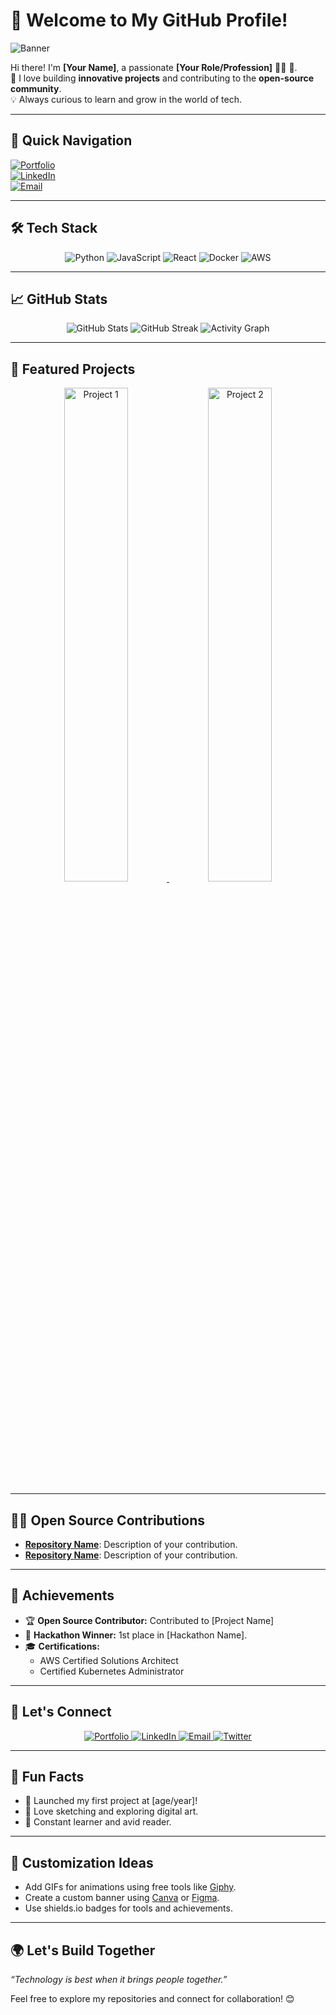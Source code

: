 # 🌟 Welcome to My GitHub Profile!

![Banner](https://via.placeholder.com/1000x300.png?text=Your+Custom+Banner+Here)

Hi there! I'm **[Your Name]**, a passionate **[Your Role/Profession]** 👨‍💻 🚀.  
🌱 I love building **innovative projects** and contributing to the **open-source community**.  
💡 Always curious to learn and grow in the world of tech.  

---

## 📌 **Quick Navigation**
[![Portfolio](https://img.shields.io/badge/Portfolio-Visit-blue?style=for-the-badge&logo=google-chrome)](#)  
[![LinkedIn](https://img.shields.io/badge/LinkedIn-Connect-blue?style=for-the-badge&logo=linkedin)](#)  
[![Email](https://img.shields.io/badge/Email-Send-blue?style=for-the-badge&logo=gmail)](mailto:youremail@example.com)

---

## 🛠️ **Tech Stack**

<div align="center">
  <img src="https://img.shields.io/badge/Code-Python-3776AB?style=for-the-badge&logo=python&logoColor=white" alt="Python"/>
  <img src="https://img.shields.io/badge/Code-JavaScript-F7DF1E?style=for-the-badge&logo=javascript&logoColor=black" alt="JavaScript"/>
  <img src="https://img.shields.io/badge/Framework-React-61DAFB?style=for-the-badge&logo=react&logoColor=black" alt="React"/>
  <img src="https://img.shields.io/badge/Tools-Docker-2496ED?style=for-the-badge&logo=docker&logoColor=white" alt="Docker"/>
  <img src="https://img.shields.io/badge/Cloud-AWS-232F3E?style=for-the-badge&logo=amazon-aws&logoColor=white" alt="AWS"/>
</div>

---

## 📈 **GitHub Stats**
<div align="center">
  <img src="https://github-readme-stats.vercel.app/api?username=YourGitHubUsername&show_icons=true&theme=radical" alt="GitHub Stats" />
  <img src="https://github-readme-streak-stats.herokuapp.com/?user=YourGitHubUsername&theme=radical" alt="GitHub Streak" />
  <img src="https://github-readme-activity-graph.cyclic.app/graph?username=YourGitHubUsername&theme=react-dark" alt="Activity Graph" />
</div>

---

## 🚀 **Featured Projects**
<div align="center">
  <a href="https://github.com/YourGitHubUsername/Project1">
    <img src="https://via.placeholder.com/400x200.png?text=Project+1" alt="Project 1" width="45%" />
  </a>
  <a href="https://github.com/YourGitHubUsername/Project2">
    <img src="https://via.placeholder.com/400x200.png?text=Project+2" alt="Project 2" width="45%" />
  </a>
</div>

---

## 🧑‍💻 **Open Source Contributions**
- **[Repository Name](#)**: Description of your contribution.  
- **[Repository Name](#)**: Description of your contribution.  

---

## 🌟 **Achievements**
- 🏆 **Open Source Contributor:** Contributed to [Project Name]  
- 🥇 **Hackathon Winner:** 1st place in [Hackathon Name].  
- 🎓 **Certifications:**  
  - AWS Certified Solutions Architect  
  - Certified Kubernetes Administrator  

---

## 🎯 **Let's Connect**
<div align="center">
  <a href="https://yourportfolio.com">
    <img src="https://img.shields.io/badge/Portfolio-Visit-orange?style=for-the-badge&logo=google-chrome&logoColor=white" alt="Portfolio" />
  </a>
  <a href="https://linkedin.com/in/yourprofile">
    <img src="https://img.shields.io/badge/LinkedIn-Connect-blue?style=for-the-badge&logo=linkedin&logoColor=white" alt="LinkedIn" />
  </a>
  <a href="mailto:youremail@example.com">
    <img src="https://img.shields.io/badge/Email-Contact-red?style=for-the-badge&logo=gmail&logoColor=white" alt="Email" />
  </a>
  <a href="https://twitter.com/yourprofile">
    <img src="https://img.shields.io/badge/Twitter-Follow-blue?style=for-the-badge&logo=twitter&logoColor=white" alt="Twitter" />
  </a>
</div>

---

## 💬 **Fun Facts**
- 🚀 Launched my first project at [age/year]!  
- 🎨 Love sketching and exploring digital art.  
- 🌱 Constant learner and avid reader.

---

## 🎨 **Customization Ideas**
- Add GIFs for animations using free tools like [Giphy](https://giphy.com/).  
- Create a custom banner using [Canva](https://www.canva.com/) or [Figma](https://www.figma.com/).  
- Use shields.io badges for tools and achievements.  

---

## 🌍 **Let's Build Together**
_“Technology is best when it brings people together.”_

Feel free to explore my repositories and connect for collaboration! 😊  
